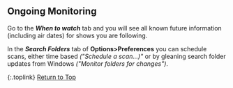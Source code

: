 <!-- START 4 ONGOING MONITORING -------------- -->
## Ongoing Monitoring

Go to the _**When to watch**_ tab and you will see all known future information (including air dates) for shows you are following.

In the _**Search Folders**_ tab of **Options>Preferences** you can schedule scans, either time based _("Schedule a scan...)"_ or by gleaning search folder updates from Windows _("Monitor folders for changes")_.

{:.toplink}
[Return to Top]()
<!-- END 4 ONGOING MONITORING ---------------- -->
